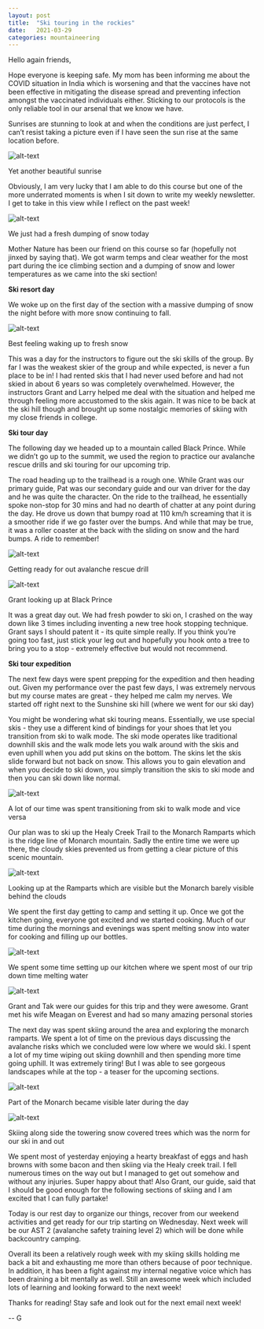 ```yaml
--- 
layout: post 
title:  "Ski touring in the rockies" 
date:   2021-03-29 
categories: mountaineering 
---
```


Hello again friends,


Hope everyone is keeping safe. My mom has been informing me about the COVID situation in India which
is worsening and that the vaccines have not been effective in mitigating the disease spread and
preventing infection amongst the vaccinated individuals either. Sticking to our protocols is the
only reliable tool in our arsenal that we know we have.


Sunrises are stunning to look at and when the conditions are just perfect, I can’t resist taking a
picture even if I have seen the sun rise at the same location before.


![alt-text](https://i.ibb.co/wcW2Yy6/DSC06931.jpg)

Yet another beautiful sunrise


Obviously, I am very lucky that I am able to do this course but one of the more underrated moments
is when I sit down to write my weekly newsletter. I get to take in this view while I reflect on the
past week!


![alt-text](https://i.ibb.co/Yj49ws9/DSC06998.jpg)

We just had a fresh dumping of snow today


Mother Nature has been our friend on this course so far (hopefully not jinxed by saying that). We
got warm temps and clear weather for the most part during the ice climbing section and a dumping of
snow and lower temperatures as we came into the ski section!


**Ski resort day**

We woke up on the first day of the section with a massive dumping of snow the night before with more
snow continuing to fall.



![alt-text](https://i.ibb.co/VVzpKQP/DSC06944.jpg)

Best feeling waking up to fresh snow



This was a day for the instructors to figure out the ski skills of the group. By far I was the
weakest skier of the group and while expected, is never a fun place to be in! I had rented skis that
I had never used before and had not skied in about 6 years so was completely overwhelmed. However,
the instructors Grant and Larry helped me deal with the situation and helped me through feeling more
accustomed to the skis again. It was nice to be back at the ski hill though and brought up some
nostalgic memories of skiing with my close friends in college.



**Ski tour day**

The following day we headed up to a mountain called Black Prince. While we didn’t go up to the
summit, we used the region to practice our avalanche rescue drills and ski touring for our upcoming
trip.


The road heading up to the trailhead is a rough one. While Grant was our primary guide, Pat was our
secondary guide and our van driver for the day and he was quite the character. On the ride to the
trailhead, he essentially spoke non-stop for 30 mins and had no dearth of chatter at any point
during the day. He drove us down that bumpy road at 110 km/h screaming that it is a smoother ride if
we go faster over the bumps. And while that may be true, it was a roller coaster at the back with
the sliding on snow and the hard bumps. A ride to remember!



![alt-text](https://i.ibb.co/S5wWTsz/DSC06951.jpg)

Getting ready for out avalanche rescue drill



![alt-text](https://i.ibb.co/ZLCvLHQ/DSC06945.jpg)

Grant looking up at Black Prince



It was a great day out. We had fresh powder to ski on, I crashed on the way down like 3 times
including inventing a new tree hook stopping technique. Grant says I should patent it - its quite
simple really. If you think you’re going too fast, just stick your leg out and hopefully you hook
onto a tree to bring you to a stop - extremely effective but would not recommend.



**Ski tour expedition**

The next few days were spent prepping for the expedition and then heading out. Given my performance
over the past few days, I was extremely nervous but my course mates are great - they helped me calm
my nerves. We started off right next to the Sunshine ski hill (where we went for our ski day)


You might be wondering what ski touring means. Essentially, we use special skis - they use a
different kind of bindings for your shoes that let you transition from ski to walk mode. The ski
mode operates like traditional downhill skis and the walk mode lets you walk around with the skis
and even uphill when you add put skins on the bottom. The skins let the skis slide forward but not
back on snow. This allows you to gain elevation and when you decide to ski down, you simply
transition the skis to ski mode and then you can ski down like normal.


![alt-text](https://i.ibb.co/b5Smr1z/DSC06983.jpg)

A lot of our time was spent transitioning from ski to walk mode and vice versa



Our plan was to ski up the Healy Creek Trail to the Monarch Ramparts which is the ridge line of
Monarch mountain. Sadly the entire time we were up there, the cloudy skies prevented us from getting
a clear picture of this scenic mountain.



![alt-text](https://i.ibb.co/Zz2C9VT/DSC06973.jpg)

Looking up at the Ramparts which are visible but the Monarch barely visible behind the
clouds



We spent the first day getting to camp and setting it up. Once we got the kitchen going, everyone
got excited and we started cooking. Much of our time during the mornings and evenings was spent
melting snow into water for cooking and filling up our bottles.



![alt-text](https://i.ibb.co/n04XCfq/DSC06964.jpg)

We spent some time setting up our kitchen where we spent most of our trip down time
melting water

![alt-text](https://i.ibb.co/fM1kJ7h/DSC06968.jpg)

Grant and Tak were our guides for this trip and they were awesome. Grant met his wife
Meagan on Everest and had so many amazing personal stories


The next day was spent skiing around the area and exploring the monarch ramparts. We spent a lot of
time on the previous days discussing the avalanche risks which we concluded were low where we would
ski. I spent a lot of my time wiping out skiing downhill and then spending more time going uphill.
It was extremely tiring! But I was able to see gorgeous landscapes while at the top - a teaser for
the upcoming sections.



![alt-text](https://i.ibb.co/f97NJt4/DSC06994.jpg)

Part of the Monarch became visible later during the day



![alt-text](https://i.ibb.co/NKLm4sC/DSC06977.jpg)

Skiing along side the towering snow covered trees which was the norm for our ski in and
out


We spent most of yesterday enjoying a hearty breakfast of eggs and hash browns with some bacon and
then skiing via the Healy creek trail. I fell numerous times on the way out but I managed to get out
somehow and without any injuries. Super happy about that! Also Grant, our guide, said that I should
be good enough for the following sections of skiing and I am excited that I can fully partake!


Today is our rest day to organize our things, recover from our weekend activities and get ready for
our trip starting on Wednesday. Next week will be our AST 2 (avalanche safety training level 2)
which will be done while backcountry camping.


Overall its been a relatively rough week with my skiing skills holding me back a bit and exhausting
me more than others because of poor technique. In addition, it has been a fight against my internal
negative voice which has been draining a bit mentally as well. Still an awesome week which included
lots of learning and looking forward to the next week!


Thanks for reading! Stay safe and look out for the next email next week!


-- G
